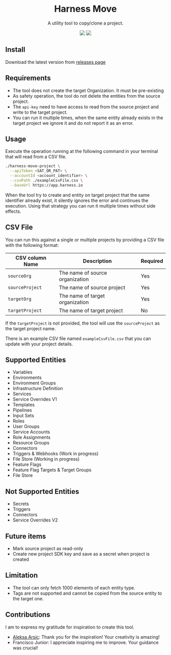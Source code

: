 <div class="title-block" style="text-align: center;" align="center">

# Harness Move

A utility tool to copy/clone a project.

![](https://img.shields.io/github/v/release/jf781/harness-move-project)
![](https://img.shields.io/github/release-date/jf781/harness-move-project)

</div>

## Install

Download the latest version from [releases page](https://github.com/jf781/harness-move-project/releases/latest)

## Requirements

- The tool does not create the target Organization.  It must be pre-existing
- As safety operation, the tool do not delete the entities from the source project.
- The `api-key` need to have access to read from the source project and write to the target project.
- You can run it multiple times, when the same entity already exists in the target project we ignore it and do not report it as an error.

## Usage

Execute the operation running at the following command in your terminal that will read from a CSV file. 


```sh
./harness-move-project \
  --apiToken <SAT_OR_PAT> \
  --accountId <account_identifier> \
  --csvPath ./exampleCsvFile.csv \
  --baseUrl https://app.harness.io
```

When the tool try to create and entity on target project that the same identifier already exist, it silently ignores the error and continues the execution. Using that strategy you can run it multiple times without side effects.

## CSV File

You can run this against a single or multiple projects by providing a CSV file with the following format:

| CSV column Name | Description | Required |
| --------------- | ----------- | -------- |
| `sourceOrg` | The name of source organization | Yes |
| `sourceProject` | The name of source project | Yes |
| `targetOrg` | The name of target organization | Yes |
| `targetProject` | The name of target project | No |

If the `targetProject` is not provided, the tool will use the `sourceProject` as the target project name.

There is an example CSV file named `exampleCsvFile.csv` that you can update with your project details.

## Supported Entities

- Variables
- Environments
- Environment Groups
- Infrastructure Definition
- Services
- Service Overrides V1
- Templates
- Pipelines
- Input Sets
- Roles
- User Groups
- Service Accounts
- Role Assignments
- Resource Groups
- Connectors
- Triggers & Webhooks (Work in progress)
- File Store (Working in progress)
- Feature Flags
- Feature Flag Targets & Target Groups
- File Store

## Not Supported Entities

- Secrets
- Triggers
- Connectors
- Service Overrides V2

## Future items
- Mark source project as read-only
- Create new project SDK key and save as a secret when project is created

## Limitation

- The tool can only fetch 1000 elements of each entity type.
- Tags are not supported and cannot be copied from the source entity to the target one.

## Contributions

I am to express my gratitude for inspiration to create this tool.

- [Aleksa Arsic](https://github.com/aleksa11010): Thank you for the inspiration! Your creativity is amazing!
- Francisco Junior: I appreciate inspiring me to improve. Your guidance was crucial!
